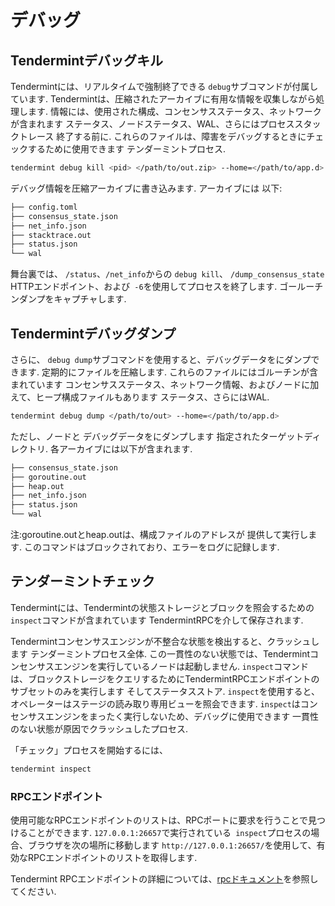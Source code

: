 # デバッグ

## Tendermintデバッグキル

Tendermintには、リアルタイムで強制終了できる `debug`サブコマンドが付属しています.
Tendermintは、圧縮されたアーカイブに有用な情報を収集しながら処理します.
情報には、使用された構成、コンセンサスステータス、ネットワークが含まれます
ステータス、ノードステータス、WAL、さらにはプロセススタックトレース
終了する前に. これらのファイルは、障害をデバッグするときにチェックするために使用できます
テンダーミントプロセス.

```bash
tendermint debug kill <pid> </path/to/out.zip> --home=</path/to/app.d>
```


デバッグ情報を圧縮アーカイブに書き込みます. アーカイブには
以下:

```sh
├── config.toml
├── consensus_state.json
├── net_info.json
├── stacktrace.out
├── status.json
└── wal
```

舞台裏では、 `/status`、`/net_info`からの `debug kill`、
`/dump_consensus_state` HTTPエンドポイント、および` -6`を使用してプロセスを終了します.
ゴールーチンダンプをキャプチャします.

## Tendermintデバッグダンプ

さらに、 `debug dump`サブコマンドを使用すると、デバッグデータをにダンプできます.
定期的にファイルを圧縮します. これらのファイルにはゴルーチンが含まれています
コンセンサスステータス、ネットワーク情報、およびノー​​ドに加えて、ヒープ構成ファイルもあります
ステータス、さらにはWAL.

```bash
tendermint debug dump </path/to/out> --home=</path/to/app.d>
```

ただし、ノードと
デバッグデータをにダンプします
指定されたターゲットディレクトリ. 各アーカイブには以下が含まれます.

```sh
├── consensus_state.json
├── goroutine.out
├── heap.out
├── net_info.json
├── status.json
└── wal
```

注:goroutine.outとheap.outは、構成ファイルのアドレスが
提供して実行します. このコマンドはブロックされており、エラーをログに記録します.

## テンダーミントチェック

Tendermintには、Tendermintの状態ストレージとブロックを照会するための `inspect`コマンドが含まれています
TendermintRPCを介して保存されます.

Tendermintコンセンサスエンジンが不整合な状態を検出すると、クラッシュします
テンダーミントプロセス全体.
この一貫性のない状態では、Tendermintコンセンサスエンジンを実行しているノードは起動しません.
`inspect`コマンドは、ブロックストレージをクエリするためにTendermintRPCエンドポイントのサブセットのみを実行します
そしてステータスストア.
`inspect`を使用すると、オペレーターはステージの読み取り専用ビューを照会できます.
`inspect`はコンセンサスエンジンをまったく実行しないため、デバッグに使用できます
一貫性のない状態が原因でクラッシュしたプロセス.


「チェック」プロセスを開始するには、
```bash
tendermint inspect
```

### RPCエンドポイント
使用可能なRPCエンドポイントのリストは、RPCポートに要求を行うことで見つけることができます.
`127.0.0.1:26657`で実行されている` inspect`プロセスの場合、ブラウザを次の場所に移動します
`http://127.0.0.1:26657/`を使用して、有効なRPCエンドポイントのリストを取得します.

Tendermint RPCエンドポイントの詳細については、[rpcドキュメント](https://docs.tendermint.com/master/rpc)を参照してください.
